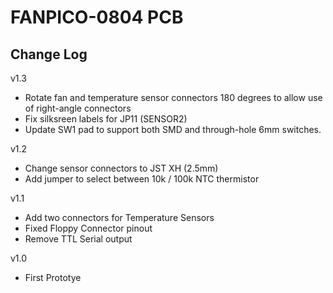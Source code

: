 # FANPICO-0804 PCB

## Change Log

v1.3
- Rotate fan and temperature sensor connectors 180 degrees to allow use of right-angle connectors
- Fix silksreen labels for JP11 (SENSOR2)
- Update SW1 pad to support both SMD and through-hole 6mm switches.

v1.2
- Change sensor connectors to JST XH (2.5mm)
- Add jumper to select between 10k / 100k NTC thermistor

v1.1
- Add two connectors for Temperature Sensors
- Fixed Floppy Connector pinout
- Remove TTL Serial output

v1.0 
- First Prototye
